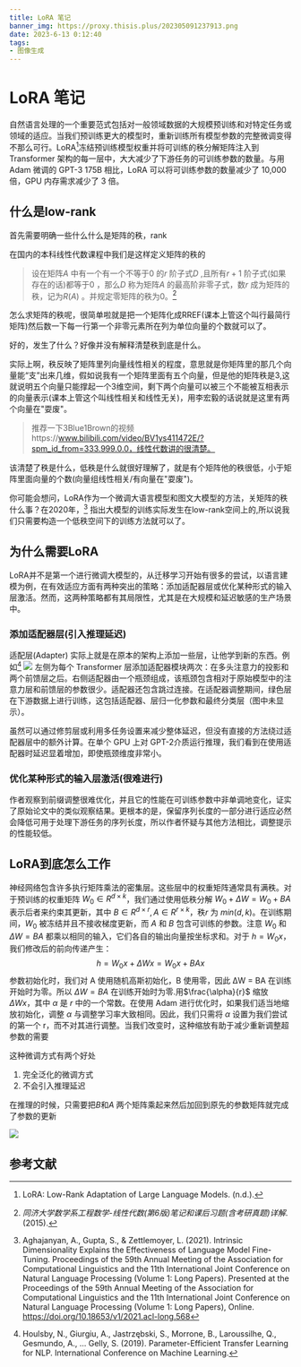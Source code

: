 ```yaml
---
title: LoRA 笔记
banner_img: https://proxy.thisis.plus/202305091237913.png
date: 2023-6-13 0:12:40
tags:
- 图像生成
---
```

# LoRA 笔记
自然语言处理的一个重要范式包括对一般领域数据的大规模预训练和对特定任务或领域的适应。当我们预训练更大的模型时，重新训练所有模型参数的完整微调变得不那么可行。LoRA[^1]冻结预训练模型权重并将可训练的秩分解矩阵注入到 Transformer 架构的每一层中，大大减少了下游任务的可训练参数的数量。与用 Adam 微调的 GPT-3 175B 相比，LoRA 可以将可训练参数的数量减少了 10,000 倍，GPU 内存需求减少了 3 倍。

## 什么是low-rank
首先需要明确一些什么什么是矩阵的秩，rank

在国内的本科线性代数课程中我们是这样定义矩阵的秩的

> 设在矩阵$A$ 中有一个有一个不等于$0$ 的$r$ 阶子式$D$ ,且所有$r+1$ 阶子式(如果存在的话)都等于$0$ ，那么$D$ 称为矩阵$A$ 的最高阶非零子式，数$r$ 成为矩阵的秩，记为$R(A)$ 。并规定零矩阵的秩为0。[^2]

怎么求矩阵的秩呢，很简单啦就是把一个矩阵化成RREF(课本上管这个叫行最简行矩阵)然后数一下每一行第一个非零元素所在列为单位向量的个数就可以了。

好的，发生了什么？好像并没有解释清楚秩到底是什么。

实际上啊，秩反映了矩阵里列向量线性相关的程度，意思就是你矩阵里的那几个向量能“支”出来几维，假如说我有一个矩阵里面有五个向量，但是他的矩阵秩是3,这就说明五个向量只能撑起一个3维空间，剩下两个向量可以被三个不能被互相表示的向量表示(课本上管这个叫线性相关和线性无关)，用李宏毅的话说就是这里有两个向量在"耍废"。

>推荐一下3Blue1Brown的视频https://www.bilibili.com/video/BV1ys411472E/?spm_id_from=333.999.0.0，线性代数讲的很清楚。

该清楚了秩是什么，低秩是什么就很好理解了，就是有个矩阵他的秩很低，小于矩阵里面向量的个数(向量组线性相关/有向量在"耍废")。

你可能会想问，LoRA作为一个微调大语言模型和图文大模型的方法，关矩阵的秩什么事？在2020年，[^3] 指出大模型的训练实际发生在low-rank空间上的,所以说我们只需要构造一个低秩空间下的训练方法就可以了。
 
## 为什么需要LoRA
LoRA并不是第一个进行微调大模型的，从迁移学习开始有很多的尝试，以语言建模为例，在有效适应方面有两种突出的策略：添加适配器层或优化某种形式的输入层激活。然而，这两种策略都有其局限性，尤其是在大规模和延迟敏感的生产场景中。
### 添加适配器层(引入推理延迟)
适配层(Adapter) 实际上就是在原本的架构上添加一些层，让他学到新的东西。例如[^4] 
![](https://proxy.thisis.plus/202306132022661.png)
左侧为每个 Transformer 层添加适配器模块两次：在多头注意力的投影和两个前馈层之后。右侧适配器由一个瓶颈组成，该瓶颈包含相对于原始模型中的注意力层和前馈层的参数很少。适配器还包含跳过连接。在适配器调整期间，绿色层在下游数据上进行训练，这包括适配器、层归一化参数和最终分类层（图中未显示）。

虽然可以通过修剪层或利用多任务设置来减少整体延迟，但没有直接的方法绕过适配器层中的额外计算。在单个 GPU 上对 GPT-2介质运行推理，我们看到在使用适配器时延迟显着增加，即使瓶颈维度非常小。

### 优化某种形式的输入层激活(很难进行)
作者观察到前缀调整很难优化，并且它的性能在可训练参数中非单调地变化，证实了原始论文中的类似观察结果。更根本的是，保留序列长度的一部分进行适应必然会降低可用于处理下游任务的序列长度，所以作者怀疑与其他方法相比，调整提示的性能较低。

## LoRA到底怎么工作
神经网络包含许多执行矩阵乘法的密集层。这些层中的权重矩阵通常具有满秩。对于预训练的权重矩阵 $W_0 ∈ R^{d×k}$，我们通过使用低秩分解 $W_0 + ΔW = W_0 + BA$ 表示后者来约束其更新，其中 $B ∈ R^{d×r} , A ∈ R^{r×k}$，秩$r$ 为 $min(d, k)$。在训练期间，$W_0$ 被冻结并且不接收梯度更新，而 $A$ 和 $B$ 包含可训练的参数。注意 $W_0$ 和 $ΔW = BA$ 都乘以相同的输入，它们各自的输出向量按坐标求和。对于 $h = W_0x$，我们修改后的前向传递产生：$$h=W_0x+\Delta Wx=W_0x+BAx$$
参数初始化时，我们对 A 使用随机高斯初始化，B 使用零，因此 ΔW = BA 在训练开始时为零。所以 $\Delta W = BA$ 在训练开始时为零.用$\frac{\alpha}{r}$ 缩放 $ΔWx$，其中 $\alpha$ 是 $r$ 中的一个常数。在使用 Adam 进行优化时，如果我们适当地缩放初始化，调整 $\alpha$ 与调整学习率大致相同。因此，我们只需将 $\alpha$ 设置为我们尝试的第一个 r，而不对其进行调整。当我们改变时，这种缩放有助于减少重新调整超参数的需要

这种微调方式有两个好处

1. 完全泛化的微调方式
2. 不会引入推理延迟

在推理的时候，只需要把$B$和$A$ 两个矩阵乘起来然后加回到原先的参数矩阵就完成了参数的更新

![](https://proxy.thisis.plus/202306132038132.png)


## 参考文献
[^1]: LoRA: Low-Rank Adaptation of Large Language Models. (n.d.).
[^2]: _同济大学数学系工程数学-线性代数(第6版)笔记和课后习题(含考研真题)详解_. (2015).
[^3]: Aghajanyan, A., Gupta, S., & Zettlemoyer, L. (2021). Intrinsic Dimensionality Explains the Effectiveness of Language Model Fine-Tuning. Proceedings of the 59th Annual Meeting of the Association for Computational Linguistics and the 11th International Joint Conference on Natural Language Processing (Volume 1: Long Papers). Presented at the Proceedings of the 59th Annual Meeting of the Association for Computational Linguistics and the 11th International Joint Conference on Natural Language Processing (Volume 1: Long Papers), Online. https://doi.org/10.18653/v1/2021.acl-long.568
[^4]: Houlsby, N., Giurgiu, A., Jastrzębski, S., Morrone, B., Laroussilhe, Q., Gesmundo, A., … Gelly, S. (2019). Parameter-Efficient Transfer Learning for NLP. International Conference on Machine Learning.